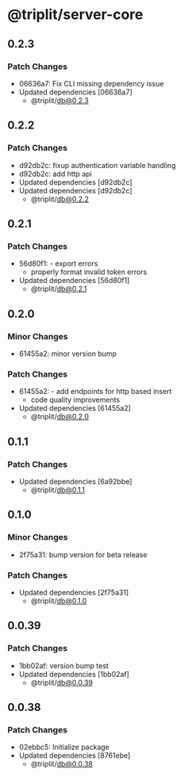 # @triplit/server-core

## 0.2.3

### Patch Changes

- 06636a7: Fix CLI missing dependency issue
- Updated dependencies [06636a7]
  - @triplit/db@0.2.3

## 0.2.2

### Patch Changes

- d92db2c: fixup authentication variable handling
- d92db2c: add http api
- Updated dependencies [d92db2c]
- Updated dependencies [d92db2c]
  - @triplit/db@0.2.2

## 0.2.1

### Patch Changes

- 56d80f1: - export errors
  - properly format invalid token errors
- Updated dependencies [56d80f1]
  - @triplit/db@0.2.1

## 0.2.0

### Minor Changes

- 61455a2: minor version bump

### Patch Changes

- 61455a2: - add endpoints for http based insert
  - code quality improvements
- Updated dependencies [61455a2]
  - @triplit/db@0.2.0

## 0.1.1

### Patch Changes

- Updated dependencies [6a92bbe]
  - @triplit/db@0.1.1

## 0.1.0

### Minor Changes

- 2f75a31: bump version for beta release

### Patch Changes

- Updated dependencies [2f75a31]
  - @triplit/db@0.1.0

## 0.0.39

### Patch Changes

- 1bb02af: version bump test
- Updated dependencies [1bb02af]
  - @triplit/db@0.0.39

## 0.0.38

### Patch Changes

- 02ebbc5: Initialize package
- Updated dependencies [8761ebe]
  - @triplit/db@0.0.38
